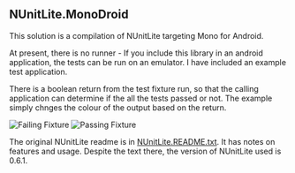 NUnitLite.MonoDroid
-

This solution is a compilation of NUnitLite targeting Mono for Android. 

At present, there is no runner - If you include this library in an android application, the tests can be run on an emulator. I have included an example test application.

There is a boolean return from the test fixture run, so that the calling application can determine if the all the tests passed or not. The example simply chnges the colour of the output based on the return.

![Failing Fixture](http://cloud.github.com/downloads/SpiritMachine/NUnitLite.MonoDroid/NUnitLiteDroidPass.jpg)
![Passing Fixture](http://cloud.github.com/downloads/SpiritMachine/NUnitLite.MonoDroid/NUnitLiteDroidFail.jpg)

The original NUnitLite readme is in [NUnitLite.README.txt](https://github.com/SpiritMachine/NUnitLite.MonoDroid/blob/master/NUnitLite.README.txt). It has notes on features and usage. Despite the text there, the version of NUnitLite used is 0.6.1.
